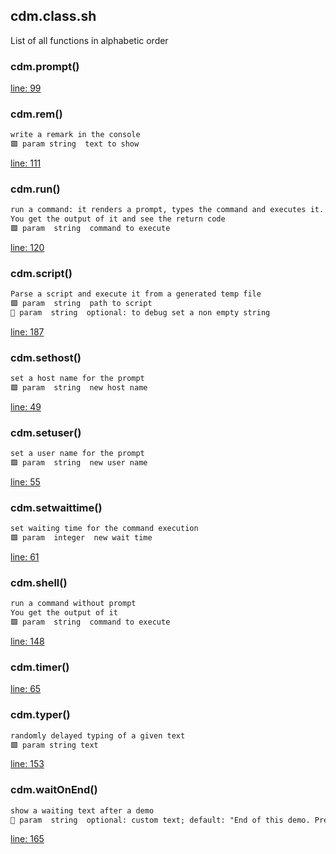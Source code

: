 ## cdm.class.sh

List of all functions in alphabetic order

### cdm.prompt()

[line: 99](https://github.com/axelhahn/bash_cli-demo-maker/blob/main/cdm.class.sh#L99)

### cdm.rem()

```txt
write a remark in the console
🟩 param string  text to show
```

[line: 111](https://github.com/axelhahn/bash_cli-demo-maker/blob/main/cdm.class.sh#L111)

### cdm.run()

```txt
run a command: it renders a prompt, types the command and executes it.
You get the output of it and see the return code
🟩 param  string  command to execute
```

[line: 120](https://github.com/axelhahn/bash_cli-demo-maker/blob/main/cdm.class.sh#L120)

### cdm.script()

```txt
Parse a script and execute it from a generated temp file
🟩 param  string  path to script
🔹 param  string  optional: to debug set a non empty string
```

[line: 187](https://github.com/axelhahn/bash_cli-demo-maker/blob/main/cdm.class.sh#L187)

### cdm.sethost()

```txt
set a host name for the prompt
🟩 param  string  new host name
```

[line: 49](https://github.com/axelhahn/bash_cli-demo-maker/blob/main/cdm.class.sh#L49)

### cdm.setuser()

```txt
set a user name for the prompt
🟩 param  string  new user name
```

[line: 55](https://github.com/axelhahn/bash_cli-demo-maker/blob/main/cdm.class.sh#L55)

### cdm.setwaittime()

```txt
set waiting time for the command execution
🟩 param  integer  new wait time
```

[line: 61](https://github.com/axelhahn/bash_cli-demo-maker/blob/main/cdm.class.sh#L61)

### cdm.shell()

```txt
run a command without prompt
You get the output of it
🟩 param  string  command to execute
```

[line: 148](https://github.com/axelhahn/bash_cli-demo-maker/blob/main/cdm.class.sh#L148)

### cdm.timer()

[line: 65](https://github.com/axelhahn/bash_cli-demo-maker/blob/main/cdm.class.sh#L65)

### cdm.typer()

```txt
randomly delayed typing of a given text
🟩 param string text
```

[line: 153](https://github.com/axelhahn/bash_cli-demo-maker/blob/main/cdm.class.sh#L153)

### cdm.waitOnEnd()

```txt
show a waiting text after a demo
🔹 param  string  optional: custom text; default: "End of this demo. Press Return ..."
```

[line: 165](https://github.com/axelhahn/bash_cli-demo-maker/blob/main/cdm.class.sh#L165)

